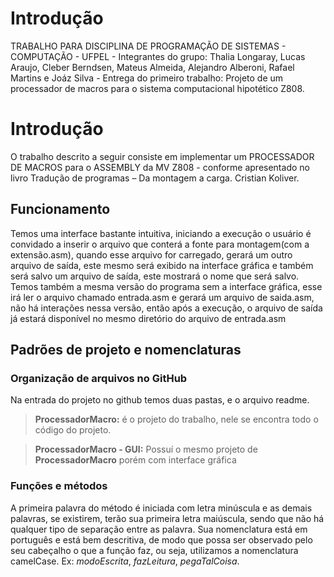 # Introdução
TRABALHO PARA DISCIPLINA DE PROGRAMAÇÃO DE SISTEMAS - COMPUTAÇÃO - UFPEL - Integrantes do grupo: Thalia Longaray, Lucas Araujo, Cleber Berndsen, Mateus Almeida, Alejandro Alberoni, Rafael Martins e Joáz Silva - Entrega do primeiro trabalho: Projeto de um processador de macros para o sistema computacional hipotético Z808.


# Introdução

O trabalho descrito a seguir consiste em implementar um PROCESSADOR DE MACROS para o ASSEMBLY da MV Z808 - conforme apresentado no livro Tradução de programas – Da montagem a carga. Cristian Koliver.

## Funcionamento

Temos uma interface bastante intuitiva, iniciando a execução o usuário é convidado a inserir o arquivo que conterá a fonte para montagem(com a extensão.asm), quando esse arquivo for carregado, gerará um outro arquivo de saída, este mesmo será exibido na interface gráfica e também será salvo um arquivo de saída, este mostrará o nome que será salvo.
Temos também a mesma versão do programa sem a interface gráfica, esse irá ler o arquivo chamado entrada.asm e gerará um arquivo de saida.asm, não há interações nessa versão, então após a execução, o arquivo de saída já estará disponível no mesmo diretório do arquivo de entrada.asm

## Padrões de projeto e nomenclaturas
### Organização de arquivos no GitHub

Na entrada do projeto no github temos duas pastas, e o arquivo readme.
> **ProcessadorMacro:** é o projeto do trabalho, nele se encontra todo o código do projeto.

> **ProcessadorMacro - GUI:** Possuí o mesmo projeto de **ProcessadorMacro** porém com interface gráfica

### Funções e métodos

A primeira palavra do método é iniciada com letra minúscula e as demais palavras, se existirem, terão sua primeira letra maiúscula, sendo que não há qualquer tipo de separação entre as palavra. Sua nomenclatura está em português e está bem descritiva, de modo que possa ser observado pelo seu cabeçalho o que a função faz, ou seja, utilizamos a nomenclatura camelCase. Ex: _modoEscrita_, _fazLeitura_, _pegaTalCoisa_.
